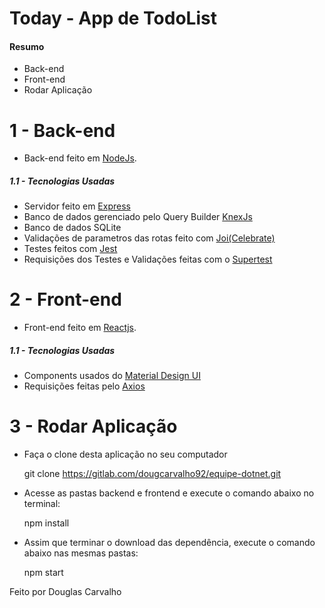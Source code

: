# Today - App de TodoList

#### Resumo

- Back-end
- Front-end
- Rodar Aplicação
# 1 - Back-end
  - Back-end feito em [NodeJs]().
##### 1.1 - Tecnologias Usadas
- Servidor feito em [Express](https://expressjs.com/pt-br/)
- Banco de dados gerenciado pelo Query Builder [KnexJs](http://knexjs.org/)
- Banco de dados SQLite
- Validações de parametros das rotas feito com [Joi(Celebrate)](https://github.com/arb/celebrate)
- Testes feitos com [Jest](https://jestjs.io/docs/en/api)
- Requisições dos Testes e Validações feitas com o [Supertest](https://github.com/visionmedia/supertest)
# 2 - Front-end
  - Front-end feito em [Reactjs]().
##### 1.1 - Tecnologias Usadas
- Components usados do [Material Design UI](https://material-ui.com/)
- Requisições feitas pelo [Axios](https://github.com/axios/axios)
# 3 - Rodar Aplicação
-  Faça o clone desta aplicação no seu computador
    

    git clone https://gitlab.com/dougcarvalho92/equipe-dotnet.git
- Acesse as pastas backend e frontend e execute o comando abaixo no terminal:


     npm install
- Assim que terminar o download das dependência, execute o comando abaixo nas mesmas pastas:
    

     npm start

 Feito por Douglas Carvalho

